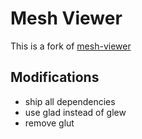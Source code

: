 # Mesh Viewer

This is a fork of [mesh-viewer](https://github.com/amanshenoy/mesh-viewer)

## Modifications

* ship all dependencies
* use glad instead of glew
* remove glut
